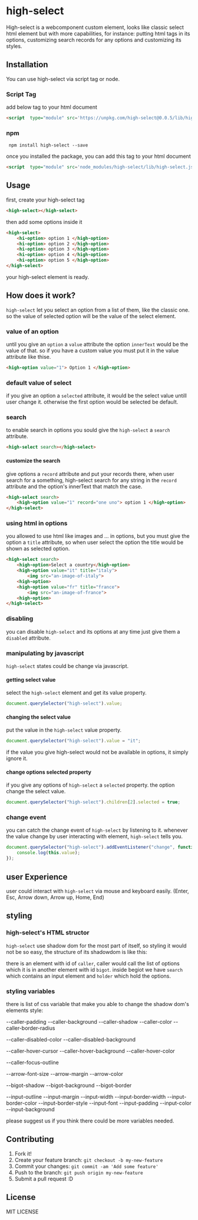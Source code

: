 # high-select

High-select is a webcomponent custom element, looks like classic select html element but with more capabilities, for instance: putting html tags in its options, customizing search records for any options and customizing its styles.


## Installation

You can use high-select via script tag or node.

### Script Tag

add below tag to your html document

```html
<script  type="module" src='https://unpkg.com/high-select@0.0.5/lib/high-select.js'></script>
```

### npm

```npm
 npm install high-select --save
````

once you installed the package, you can add this tag to your html document

```html
<script  type="module" src='node_modules/high-select/lib/high-select.js'></script>
```

## Usage

first, create your high-select tag

```html
<high-select></high-select>
```

then add some options inside it

```html
<high-select>
    <hi-option> option 1 </high-option>
    <hi-option> option 2 </high-option>
    <hi-option> option 3 </high-option>
    <hi-option> option 4 </high-option>
    <hi-option> option 5 </high-option>
</high-select>
```

your high-select element is ready.

## How does it work?

`high-select` let you select an option from a list of them, like the classic one. so the value of selected option will be the value of the select element.

### value of an option

until you give an `option` a `value` attribute the option `innerText` would be the value of that. so if you have a custom value you must put it in the value attribute like thise.

```html
<high-option value="1"> Option 1 </high-option>
```

### default value of select

if you give an option a `selected` attribute, it would be the select value untill user change it. otherwise the first option would be selected be default.

### search

to enable search in options you sould give the `high-select` a `search` attribute.

```html
<high-select search></high-select>
```

#### customize the search

give options a `record` attribute and put your records there, when user search for a something, high-select search for any string in the `record` attribute and the option's innerText that match the case.

```html
<high-select search>
    <high-option value="1" record="one uno"> option 1 </high-option>
</high-select>
```

### using html in options

you allowed to use html like images and ... in options, but you must give the option a `title` attribute, so when user select the option the title would be shown as selected option.

```html
<high-select search>
    <high-option>Select a country</high-option>
    <high-option value="it" title="italy">
        <img src="an-image-of-italy">    
    <high-option>
    <high-option value="fr" title="france">
        <img src="an-image-of-france">    
    <high-option>
</high-select>
```

### disabling

you can disable `high-select` and its options at any time just give them a `disabled` attribute.

### manipulating by javascript

`high-select` states could be change via javascript.

#### getting select value

select the `high-select` element and get its value property.

```javascript
document.querySelector("high-select").value;
```

#### changing the select value

put the value in the `high-select` value property.

```javascript
document.querySelector("high-select").value = "it";
```

if the value you give high-select would not be available in options, it simply ignore it.

#### change options selected property

if you give any options of `high-select` a `selected` property.
the option change the select value.

```javascript
document.querySelector("high-select").children[2].selected = true;
```


### change event

you can catch the change event of `high-select` by listening to it. whenever the value change by user interacting with element, `high-select` tells you.

```javascript
document.querySelector("high-select").addEventListener("change", function(){
    console.log(this.value);
});
```

## user Experience

user could interact with `high-select` via mouse and keyboard easily. (Enter, Esc, Arrow down, Arrow up, Home, End)

## styling

### high-select's HTML structor

`high-select` use shadow dom for the most part of itself, so styling it would not be so easy, the structure of its shadowdom is like this:

there is an element with id of `caller`, caller would call the list of options which it is in another element with id `bigot`.
inside begiot we have `search` which contains an input element and `holder` which hold the options.

### styling variables

there is list of css variable that make you able to change the shadow dom's elements style:

--caller-padding
--caller-background
--caller-shadow
--caller-color
--caller-border-radius

--caller-disabled-color
--caller-disabled-background

--caller-hover-cursor
--caller-hover-background
--caller-hover-color

--caller-focus-outline

--arrow-font-size
--arrow-margin
--arrow-color

--bigot-shadow
--bigot-background
--bigot-border

--input-outline
--input-margin
--input-width
--input-border-width
--input-border-color
--input-border-style
--input-font
--input-padding
--input-color
--input-background

please suggest us if you think there could be more variables needed.
 
## Contributing

1. Fork it!
2. Create your feature branch: `git checkout -b my-new-feature`
3. Commit your changes: `git commit -am 'Add some feature'`
4. Push to the branch: `git push origin my-new-feature`
5. Submit a pull request :D

## License

MIT LICENSE


